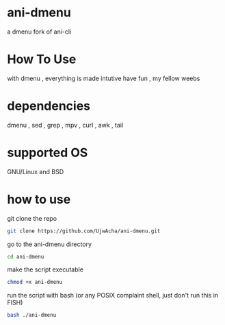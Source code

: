 # ani-dmenu
a dmenu fork of ani-cli

# How To Use
with dmenu , everything is made intutive
have fun , my fellow weebs

# dependencies
dmenu , sed , grep , mpv , curl , awk , tail

# supported OS
GNU/Linux and BSD

# how to use
git clone the repo
```bash
git clone https://github.com/UjwAcha/ani-dmenu.git
```
go to the ani-dmenu directory
```bash
cd ani-dmenu
```
make the script executable
```bash
chmod +x ani-dmenu
```
run the script with bash (or any POSIX complaint shell, just don't run this in FISH)
```bash
bash ./ani-dmenu
```
